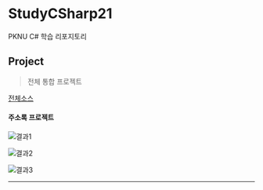 # StudyCSharp21

PKNU C# 학습 리포지토리

## Project 
> 전체 통합 프로젝트

[전체소스](https://github.com/junseongwoo/StudyCSharp21/tree/main/chap99/AddressBookApp)

#### 주소록 프로젝트

 ![결과1](/img/result1.png "전체 프로그램")
 
 ![결과2](/img/result2.png "주소록 출력")
 
 ![결과3](/img/result3.png "주소록 수정")

-----------------



